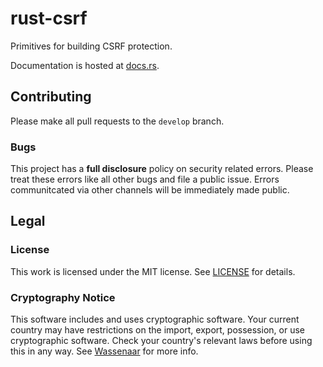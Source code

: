 # rust-csrf

Primitives for building CSRF protection.

Documentation is hosted at [docs.rs](https://docs.rs/csrf/).

## Contributing

Please make all pull requests to the `develop` branch.

### Bugs

This project has a **full disclosure** policy on security related errors. Please
treat these errors like all other bugs and file a public issue. Errors communitcated
via other channels will be immediately made public.

## Legal

### License

This work is licensed under the MIT license. See [LICENSE](./LICENSE) for details.

### Cryptography Notice

This software includes and uses cryptographic software. Your current country may have
restrictions on the import, export, possession, or use cryptographic software. Check
your country's relevant laws before using this in any way. See
[Wassenaar](http://www.wassenaar.org/) for more info.
